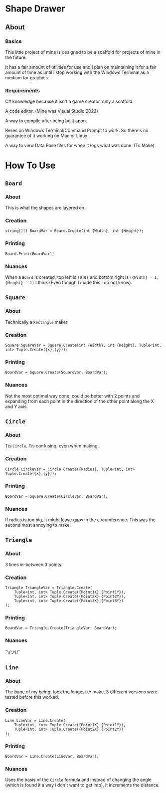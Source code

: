 
# Shape Drawer

## About

### Basics

This little project of mine is designed to be a scaffold for projects of mine in the future.

It has a fair amount of utilities for use and I plan on maintaining it for a fair amount of time as until i stop working with the Windows Terminal as a medium for graphics.

### Requirements

C# knowledge because it isn't a game creator, only a scaffold.

A code editor. (Mine was Visual Studio 2022)

A way to compile after being built apon.

Relies on Windows Terminal/Command Prompt to work. So there's no guarantee of it working on Mac or Linux.

A way to view Data Base files for when it logs what was done. (To Make)

# How To Use

## `Board`

### About

This is what the shapes are layered on.

### Creation

```
string[][] BoardVar = Board.Create(int {Width}, int {Height});
```

### Printing

```
Board.Print(BoardVar);
```

### Nuances

When a `Board` is created, top left is `(0,0)` and bottom right is `({Width} - 1, {Height} - 1)` I think (Even though I made this I do not know).


## `Square`

### About

Technically a `Rectangle` maker

### Creation

```
Square SquareVar = Square.Create(int {Width}, int {Height}, Tuple<int, int> Tuple.Create({x},{y}));
```

### Printing

```
BoardVar = Square.Create(SquareVar, BoardVar);
```

### Nuances

Not the most optimal way done, could be better with 2 points and expanding from each point in the direction of the other point along the X and Y axis.

## `Circle`

### About

Tis `Circle`. Tis confusing, even when making.

### Creation

```
Circle CircleVar = Circle.Create({Radius}, Tuple<int, int> Tuple.Create({x},{y}));
```

### Printing

```
BoardVar = Square.Create(CircleVar, BoardVar);
```

### Nuances

If radius is too big, it might leave gaps in the circumference. This was the second most annoying to make.

## `Triangle`

### About

3 lines in-between 3 points.

### Creation

```
Triangle TriangleVar = Triangle.Create(
    Tuple<int, int> Tuple.Create({Point1X},{Point1Y}),
    Tuple<int, int> Tuple.Create({Point2X},{Point2Y}),
    Tuple<int, int> Tuple.Create({Point3X},{Point3Y})
);
```

### Printing

```
BoardVar = Triangle.Create(TriangleVar, BoardVar);
```

### Nuances

¯\\_(ツ)_/¯

## `Line`

### About

The bane of my being, took the longest to make, 3 different versions were tested before this worked.

### Creation

```
Line LineVar = Line.Create(
    Tuple<int, int> Tuple.Create({Point1X},{Point1Y}),
    Tuple<int, int> Tuple.Create({Point2X},{Point2Y})
);
```

### Printing

```
BoardVar = Line.Create(LineVar, BoardVar);
```

### Nuances

Uses the basis of the `Circle` formula and instead of changing the angle (which is found it a way i don't want to get into), it increments the distance.